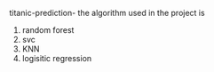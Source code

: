  titanic-prediction-
 the algorithm used in the project is 
 1. random forest
 2. svc
 3. KNN
 4. logisitic regression 
